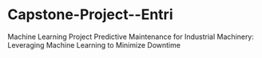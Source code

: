 # Capstone-Project--Entri
Machine Learning Project
Predictive Maintenance for Industrial Machinery: Leveraging Machine Learning to Minimize Downtime
